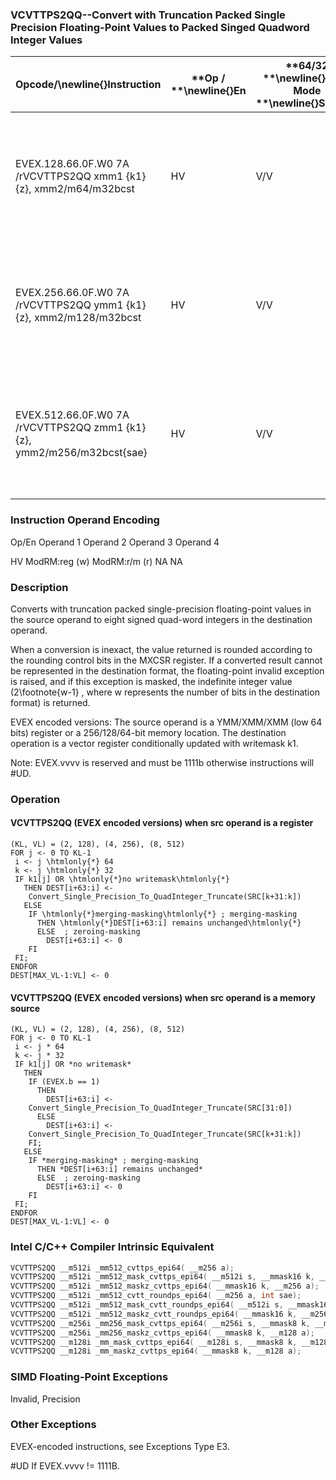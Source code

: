 ### VCVTTPS2QQ--Convert with Truncation Packed Single Precision Floating-Point Values to Packed Singed Quadword Integer Values


|**Opcode/**\newline{}**Instruction**|**Op / **\newline{}**En**|**64/32 **\newline{}**bit Mode **\newline{}**Support**|**CPUID **\newline{}**Feature **\newline{}**Flag**|**Description**|
|------------------------------------|-------------------------|------------------------------------------------------|--------------------------------------------------|---------------|
|EVEX.128.66.0F.W0 7A /rVCVTTPS2QQ xmm1 {k1}{z}, xmm2/m64/m32bcst|HV|V/V|AVX512VLAVX512DQ|Convert two packed single precision floating-point values from xmm2/m64/m32bcst to two packed signed quadword values in xmm1 using truncation subject to writemask k1.|
|EVEX.256.66.0F.W0 7A /rVCVTTPS2QQ ymm1 {k1}{z}, xmm2/m128/m32bcst|HV|V/V|AVX512VLAVX512DQ|Convert four packed single precision floating-point values from xmm2/m128/m32bcst to four packed signed quadword values in ymm1 using truncation subject to writemask k1.|
|EVEX.512.66.0F.W0 7A /rVCVTTPS2QQ zmm1 {k1}{z}, ymm2/m256/m32bcst{sae}|HV|V/V|AVX512DQ|Convert eight packed single precision floating-point values from ymm2/m256/m32bcst to eight packed signed quadword values in zmm1 using truncation subject to writemask k1.|
###                 Instruction Operand Encoding


Op/En Operand 1 Operand 2 Operand 3 Operand 4

HV ModRM:reg (w) ModRM:r/m (r) NA NA

### Description


Converts with truncation packed single-precision floating-point values in the source operand to eight signed quad-word integers in the destination operand.

When a conversion is inexact, the value returned is rounded according to the rounding control bits in the MXCSR register. If a converted result cannot be represented in the destination format, the floating-point invalid exception is raised, and if this exception is masked, the indefinite integer value (2\footnote{w-1} , where w represents the number of bits in the destination format) is returned.

EVEX encoded versions: The source operand is a YMM/XMM/XMM (low 64 bits) register or a 256/128/64-bit memory location. The destination operation is a vector register conditionally updated with writemask k1. 

Note: EVEX.vvvv is reserved and must be 1111b otherwise instructions will #UD.


### Operation
#### VCVTTPS2QQ (EVEX encoded versions) when src operand is a register
```info-verb
(KL, VL) = (2, 128), (4, 256), (8, 512)
FOR j  <- 0 TO KL-1
 i  <- j \htmlonly{*} 64
 k  <- j \htmlonly{*} 32
 IF k1[j] OR \htmlonly{*}no writemask\htmlonly{*}
   THEN DEST[i+63:i]  <-
    Convert_Single_Precision_To_QuadInteger_Truncate(SRC[k+31:k])
   ELSE 
    IF \htmlonly{*}merging-masking\htmlonly{*} ; merging-masking
      THEN \htmlonly{*}DEST[i+63:i] remains unchanged\htmlonly{*}
      ELSE  ; zeroing-masking
        DEST[i+63:i] <-  0
    FI
 FI;
ENDFOR
DEST[MAX_VL-1:VL]  <- 0
```
#### VCVTTPS2QQ (EVEX encoded versions) when src operand is a memory source
```info-verb
(KL, VL) = (2, 128), (4, 256), (8, 512)
FOR j  <- 0 TO KL-1
 i <-  j * 64
 k <-  j * 32
 IF k1[j] OR *no writemask*
   THEN 
    IF (EVEX.b == 1) 
      THEN
        DEST[i+63:i] <- 
    Convert_Single_Precision_To_QuadInteger_Truncate(SRC[31:0])
      ELSE 
        DEST[i+63:i] <- 
    Convert_Single_Precision_To_QuadInteger_Truncate(SRC[k+31:k])
    FI;
   ELSE 
    IF *merging-masking* ; merging-masking
      THEN *DEST[i+63:i] remains unchanged*
      ELSE  ; zeroing-masking
        DEST[i+63:i]  <- 0
    FI
 FI;
ENDFOR
DEST[MAX_VL-1:VL]  <- 0
```

### Intel C/C++ Compiler Intrinsic Equivalent

```cpp
VCVTTPS2QQ __m512i _mm512_cvttps_epi64( __m256 a);
VCVTTPS2QQ __m512i _mm512_mask_cvttps_epi64( __m512i s, __mmask16 k, __m256 a);
VCVTTPS2QQ __m512i _mm512_maskz_cvttps_epi64( __mmask16 k, __m256 a);
VCVTTPS2QQ __m512i _mm512_cvtt_roundps_epi64( __m256 a, int sae);
VCVTTPS2QQ __m512i _mm512_mask_cvtt_roundps_epi64( __m512i s, __mmask16 k, __m256 a, int sae);
VCVTTPS2QQ __m512i _mm512_maskz_cvtt_roundps_epi64( __mmask16 k, __m256 a, int sae);
VCVTTPS2QQ __m256i _mm256_mask_cvttps_epi64( __m256i s, __mmask8 k, __m128 a);
VCVTTPS2QQ __m256i _mm256_maskz_cvttps_epi64( __mmask8 k, __m128 a);
VCVTTPS2QQ __m128i _mm_mask_cvttps_epi64( __m128i s, __mmask8 k, __m128 a);
VCVTTPS2QQ __m128i _mm_maskz_cvttps_epi64( __mmask8 k, __m128 a);
```
### SIMD Floating-Point Exceptions


Invalid, Precision

### Other Exceptions


EVEX-encoded instructions, see Exceptions Type E3.

#UD If EVEX.vvvv != 1111B.

